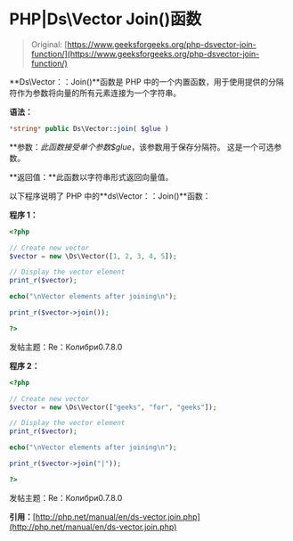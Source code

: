# PHP|Ds\Vector Join()函数

> Original: [https://www.geeksforgeeks.org/php-dsvector-join-function/](https://www.geeksforgeeks.org/php-dsvector-join-function/)

**Ds\Vector：：Join()**函数是 PHP 中的一个内置函数，用于使用提供的分隔符作为参数将向量的所有元素连接为一个字符串。

**语法：**

```php
*string* public Ds\Vector::join( $glue )

```

**参数：**此函数接受单个参数*$glue*，该参数用于保存分隔符。 这是一个可选参数。

**返回值：**此函数以字符串形式返回向量值。

以下程序说明了 PHP 中的**ds\Vector：：Join()**函数：

**程序 1：**

```php
<?php

// Create new vector
$vector = new \Ds\Vector([1, 2, 3, 4, 5]);

// Display the vector element
print_r($vector);

echo("\nVector elements after joining\n");

print_r($vector->join());

?>
```

发帖主题：Re：Колибри0.7.8.0

**程序 2：**

```php
<?php

// Create new vector
$vector = new \Ds\Vector(["geeks", "for", "geeks"]);

// Display the vector element
print_r($vector);

echo("\nVector elements after joining\n");

print_r($vector->join("|"));

?>
```

发帖主题：Re：Колибри0.7.8.0

**引用：**[http://php.net/manual/en/ds-vector.join.php](http://php.net/manual/en/ds-vector.join.php)